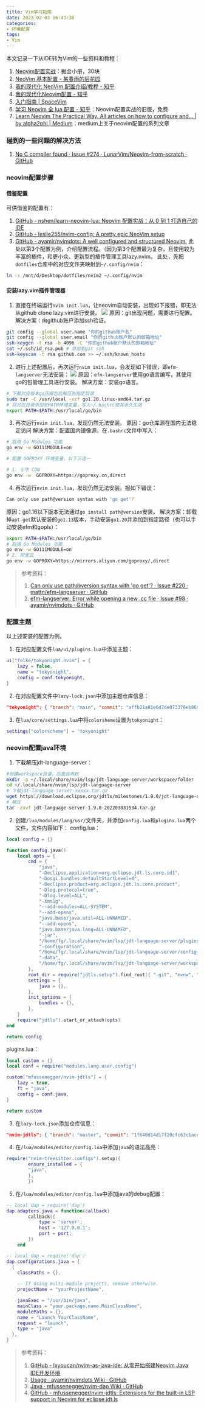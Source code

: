 ```yaml
---
title: Vim学习指南
date: 2023-02-03 16:43:38
categories:
- 环境配置
tags:
- Vim
---
```


本文记录一下从IDE转为Vim的一些资料和教程：
<!--more-->

1. [Neovim配置实战](https://juejin.cn/book/7051157342770954277/section/7051399376945545252)：掘金小册，30块
2. [NeoVim 基本配置 - 某春雨的后花园](https://ichunyu.github.io/neovim/)
3. [我的现代化 NeoVim 配置介绍/教程 - 知乎](https://zhuanlan.zhihu.com/p/467428462)
4. [我的现代化Neovim配置 - 知乎](https://zhuanlan.zhihu.com/p/382092667)
5. [入门指南 | SpaceVim](https://spacevim.org/cn/quick-start-guide/#windows)
6. [学习 Neovim 全 lua 配置 - 知乎](https://zhuanlan.zhihu.com/p/571617696)：Neovim配置实战的旧版，免费
7. [Learn Neovim The Practical Way. All articles on how to configure and… | by alpha2phi | Medium](https://alpha2phi.medium.com/learn-neovim-the-practical-way-8818fcf4830f)：medium上关于neovim配置的系列文章

### 碰到的一些问题的解决方法
1. [No C compiler found · Issue #274 · LunarVim/Neovim-from-scratch · GitHub](https://github.com/LunarVim/Neovim-from-scratch/issues/274)

### neovim配置步骤

#### 借鉴配置
可供借鉴的配置有：
1. [GitHub - nshen/learn-neovim-lua: Neovim 配置实战：从 0 到 1 打造自己的 IDE](https://github.com/nshen/learn-neovim-lua)
2. [GitHub - leslie255/nvim-config: A pretty epic NeoVim setup](https://github.com/leslie255/nvim-config)
3. [GitHub - ayamir/nvimdots: A well configured and structured Neovim.](https://github.com/ayamir/nvimdots)
此处以第3个配置为例，介绍配置流程。（因为第3个配置最为复杂，且使用较为丰富的插件，和更小众、更新型的插件管理工具lazy.nvim。
此处，先把`dotfiles`仓库中的对应文件夹映射到`~/.config/nvim`：
```bash
ln -s /mnt/d/Desktop/dotfiles/nvim2 ~/.config/nvim
```
#### 安装lazy.vim插件管理器
1. 直接在终端运行`nvim init.lua`，让neovim自动安装，出现如下报错，即无法从github clone lazy.vim进行安装。
![](https://raw.githubusercontent.com/Tom89757/ImageHost/main/hexo/20230204222425.png)
原因：git出现问题，需要进行配置。
解决方案：向github账户添加ssh验证。
```bash
git config --global user.name "你的github账户名"
git config --global user.email "你的github账户默认的邮箱地址"
ssh-keygen -t rsa -b 4096 -C "你的github账户默认的邮箱地址"
cat ~/.ssh/id_rsa.pub # 添加到git ssh
ssh-keyscan -t rsa github.com >> ~/.ssh/known_hosts 
```
2. 进行上述配置后，再次运行`nvim init.lua`，会发现如下错误，即`efm-langserver`无法安装：
![](https://raw.githubusercontent.com/Tom89757/ImageHost/main/hexo/20230204223330.png)
原因：`efm-langserver`使用go语言编写，其使用go的包管理工具进行安装。
解决方案：安装go语言。
```bash
# 下载对应版本go压缩包后解压到指定目录
sudo tar -C /usr/local -xzf go1.20.linux-amd64.tar.gz
# 将对应目录添加至PATH环境变量，写入~/.bashrc使其永久生效
export PATH=$PATH:/usr/local/go/bin
```
3. 再次运行`nvim init.lua`，发现仍然无法安装。
原因：go仓库源在国内无法稳定访问
解决方案：配置国内镜像源，在`.bashrc`文件中写入：
```bash
# 启用 Go Modules 功能
go env -w GO111MODULE=on

# 配置 GOPROXY 环境变量，以下三选一

# 1. 七牛 CDN
go env -w  GOPROXY=https://goproxy.cn,direct
```
4. 再次运行`nvim init.lua`，发现仍然无法安装。报如下错误：
```bash
Can only use path@version syntax with 'go get'?
```
原因：go1.16以下版本无法通过`go install path@version`安装。
解决方案：卸载掉`apt-get`默认安装的`go1.13`版本，手动安装`go1.20`并添加到指定路径（也可以手动安装efm和gopls）：
```bash
export PATH=$PATH:/usr/local/go/bin
# 启用 Go Modules 功能
go env -w GO111MODULE=on
# 2. 阿里云
go env -w GOPROXY=https://mirrors.aliyun.com/goproxy/,direct
```
> 参考资料：
> 1. [Can only use path@version syntax with 'go get'? · Issue #220 · mattn/efm-langserver · GitHub](https://github.com/mattn/efm-langserver/issues/220)
> 2. [efm-langserver: Error while opening a new .cc file · Issue #98 · ayamir/nvimdots · GitHub](https://github.com/ayamir/nvimdots/issues/98)

### 配置主题
以上述安装的配置为例。
1. 在对应配置文件`lua/ui/plugins.lua`中添加主题：
```lua
ui["folke/tokyonight.nvim"] = {
	lazy = false,
	name = "tokyonight", 
	config = conf.tokyonight,
}
```
2. 在对应配置文件中`lazy-lock.json`中添加主题仓库信息：
```json
"tokyonight": { "branch": "main", "commit": "affb21a81e6d7de073378eb86d02864c594104d9" },
```
3. 在`lua/core/settings.lua`中将`colorsheme`设置为`tokyonight`：
```lua
settings["colorscheme"] = "tokyonight"
```


### neovim配置java环境
1. 下载解压jdt-language-server：
```bash
#创建workspace目录，后面会用到
mkdir -p ~/.local/share/nvim/lsp/jdt-language-server/workspace/folder
cd ~/.local/share/nvim/lsp/jdt-language-server
# 下载jdt-language-server-xxxxx.tar.gz
wget https://download.eclipse.org/jdtls/milestones/1.9.0/jdt-language-server-1.9.0-202203031534.tar.gz
# 解压
tar -zxvf jdt-language-server-1.9.0-202203031534.tar.gz
```
2. 创建`/lua/modules/lang/usr/`文件夹，并添加`config.lua`和`plugins.lua`两个文件，文件内容如下：
config.lua：
```lua
local config = {}

function config.java()
	local opts = {
		cmd = {
			"java", 
			"-Declipse.application=org.eclipse.jdt.ls.core.id1",
			"-Dosgi.bundles.defaultStartLevel=4",
			"-Declipse.product=org.eclipse.jdt.ls.core.product",
			"-Dlog.protocol=true",
			"-Dlog.level=ALL",
			"-Xms1g",
			"--add-modules=ALL-SYSTEM",
			"--add-opens",
			"java.base/java.util=ALL-UNNAMED",
			"--add-opens",
			"java.base/java.lang=ALL-UNNAMED",
			"-jar",
			"/home/fg/.local/share/nvim/lsp/jdt-language-server/plugins/org.eclipse.equinox.launcher_1.6.400.v20210924-0641.jar",
			"-configuration",
			"/home/fg/.local/share/nvim/lsp/jdt-language-server/config_linux",
			"-data",
			"/home/fg/.local/share/nvim/lsp/jdt-language-server/workspace/folder",
		},
		root_dir = require("jdtls.setup").find_root({ ".git", "mvnw", "gradlew" }),
		settings = {
			java = {},
		},
		init_options = {
			bundles = {},
		},
	}
	require("jdtls").start_or_attach(opts)
end

return config
```
plugins.lua：
```lua
local custom = {}
local conf = require("modules.lang.user.config")

custom["mfussenegger/nvim-jdtls"] = {
	lazy = true,
	ft = "java",
	config = conf.java,
}

return custom
```
3. 在`lazy-lock.json`添加仓库信息：
```json
"nvim-jdtls": { "branch": "master", "commit": "1f640d14d17f20cfc63c1acc26a10f9466e66a75" },
```
4. 在`/lua/modules/editor/config.lua`中添加`java`的语法高亮：
```lua
require("nvim-treesitter.configs").setup({
		ensure_installed = {
		"java",
		},
		})
```
5. 在`/lua/modules/editor/config.lua`中添加java的debug配置：
```lua
-- local dap = require('dap')
dap.adapters.java = function(callback)
		callback({
			type = 'server';
			host = '127.0.0.1';
			port = port;
		})
	end

-- local dap = require('dap')
dap.configurations.java = {
  {
	classPaths = {},

	-- If using multi-module projects, remove otherwise.
	projectName = "yourProjectName",

	javaExec = "/usr/bin/java",
	mainClass = "your.package.name.MainClassName",
	modulePaths = {},
	name = "Launch YourClassName",
	request = "launch",
	type = "java"
  },
}	
```
> 参考资料：
> 1. [GitHub - lxyoucan/nvim-as-java-ide: 从零开始搭建Neovim Java IDE开发环境](https://github.com/lxyoucan/nvim-as-java-ide)
> 2. [Usage · ayamir/nvimdots Wiki · GitHub](https://github.com/ayamir/nvimdots/wiki/Usage)
> 3. [Java · mfussenegger/nvim-dap Wiki · GitHub](https://github.com/mfussenegger/nvim-dap/wiki/Java)
> 4. [GitHub - mfussenegger/nvim-jdtls: Extensions for the built-in LSP support in Neovim for eclipse.jdt.ls](https://github.com/mfussenegger/nvim-jdtls)
